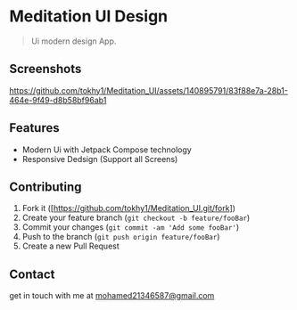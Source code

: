 # Meditation UI Design
> Ui modern design App.


## Screenshots
https://github.com/tokhy1/Meditation_UI/assets/140895791/83f88e7a-28b1-464e-9f49-d8b58bf96ab1


## Features 
- Modern Ui with Jetpack Compose technology
- Responsive Dedsign (Support all Screens)


## Contributing

1. Fork it ([https://github.com/tokhy1/Meditation_UI.git/fork])
2. Create your feature branch (`git checkout -b feature/fooBar`)
3. Commit your changes (`git commit -am 'Add some fooBar'`)
4. Push to the branch (`git push origin feature/fooBar`)
5. Create a new Pull Request


## Contact
get in touch with me at mohamed21346587@gmail.com
  
